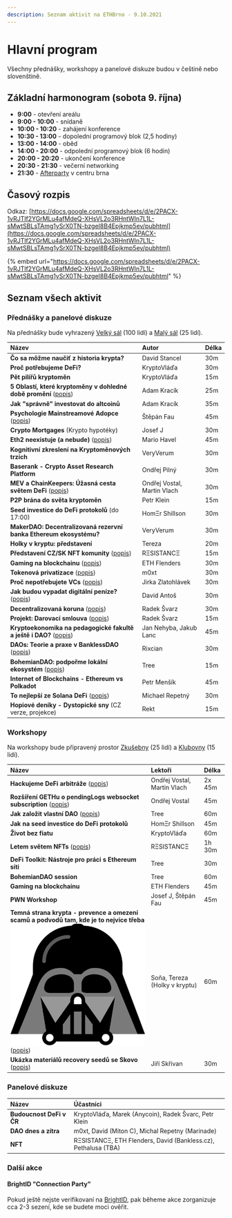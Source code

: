 ```yaml
---
description: Seznam aktivit na ETHBrno - 9.10.2021
---
```


# Hlavní program

Všechny přednášky, workshopy a panelové diskuze budou v češtině nebo slovenštině.

## Základní harmonogram \(sobota 9. října\)

* **9:00** - otevření areálu
* **9:00 - 10:00** - snídaně
* **10:00 - 10:20** - zahájení konference
* **10:30 - 13:00** - dopolední programový blok \(2,5 hodiny\)
* **13:00 - 14:00** - oběd
* **14:00 - 20:00** - odpolední programový blok \(6 hodin\)
* **20:00 - 20:20** - ukončení konference
* **20:30 - 21:30** - večerní networking
* **21:30** - [Afterparty](../doprovodny-program/afterparty-bar-anoda.md) v centru brna

## Časový rozpis

Odkaz: [https://docs.google.com/spreadsheets/d/e/2PACX-1vRJTlf2YGrMLu4afMdeQ-XHsVL2o3RHntWIn7L1L-sMwtSBLsTAmg1ySrX0TN-bzgeI8B4Epjkmp5ev/pubhtml](https://docs.google.com/spreadsheets/d/e/2PACX-1vRJTlf2YGrMLu4afMdeQ-XHsVL2o3RHntWIn7L1L-sMwtSBLsTAmg1ySrX0TN-bzgeI8B4Epjkmp5ev/pubhtml)

{% embed url="https://docs.google.com/spreadsheets/d/e/2PACX-1vRJTlf2YGrMLu4afMdeQ-XHsVL2o3RHntWIn7L1L-sMwtSBLsTAmg1ySrX0TN-bzgeI8B4Epjkmp5ev/pubhtml" %}

## Seznam všech aktivit

### Přednášky a panelové diskuze

Na přednášky bude vyhrazený [Velký sál](../misto-konani/#dostupne-prostory) \(100 lidí\) a [Malý sál](../misto-konani/#dostupne-prostory) \(25 lidí\).

| Název | Autor | Délka |
| :--- | :--- | :--- |
| **Čo sa môžme naučiť z historia krypta?** | David Stancel | 30m |
| **Proč potřebujeme DeFi?** | KryptoVláďa | 30m |
| **Pět pilířů kryptoměn** | KryptoVláďa | 15m |
| **5 Oblastí, které kryptoměny v dohledné době promění** \([popis](prednasky.md#5-oblasti-ktere-kryptomeny-v-dohledne-dobe-promeni)\) | Adam Kracík | 25m |
| **Jak "správně" investovat do altcoinů** | Adam Kracík | 35m |
| **Psychologie Mainstreamové Adopce** \([popis](prednasky.md#psychologie-mainstreamove-adopce)\) | Štěpán Fau | 45m |
| **Crypto Mortgages** \(Krypto hypotéky\) | Josef J | 30m |
| **Eth2 neexistuje \(a nebude\)** \([popis](https://ethbrno.gwei.cz/program/prednasky#eth2-neexistuje-a-nebude)\) | Mario Havel | 45m |
| **Kognitivní zkreslení na Kryptoměnových trzích** | VeryVerum | 30m |
| **Baserank - Crypto Asset Research Platform** | Ondřej Pilný | 30m |
| **MEV a ChainKeepers: Úžasná cesta světem DeFi** \([popis](prednasky.md#mev-a-chainkeepers-uzasna-cesta-svetem-defi)\) | Ondřej Vostal, Martin Vlach | 30m |
| **P2P brána do světa kryptoměn** | Petr Klein | 15m |
| **Seed investice do DeFi protokolů** \(do 17:00\) | HomΞr Shillson | 30m |
| **MakerDAO: Decentralizovaná rezervní banka Ethereum ekosystému?** | VeryVerum | 30m |
| **Holky v kryptu: představení** | Tereza | 20m |
| **Představení CZ/SK NFT komunity** \([popis](prednasky.md#predstaveni-cz-sk-nft-komunity)\) | RΞSISTANCΞ | 15m |
| **Gaming na blockchainu** \([popis](prednasky.md#gaming-na-blockchainu)\) | ETH Flenders | 30m |
| **Tokenová privatizace** \([popis](prednasky.md#tokenova-privatizace)\) | m0xt | 30m |
| **Proč nepotřebujete VCs** \([popis](prednasky.md#proc-nepotrebujete-vcs)\) | Jirka Zlatohlávek | 30m |
| **Jak budou vypadat digitální peníze?** \([popis](prednasky.md#jak-budou-vypadat-digitalni-penize)\) | David Antoš | 30m |
| **Decentralizovaná koruna** \([popis](prednasky.md#decentralizovana-koruna)\) | Radek Švarz | 30m |
| **Projekt: Darovací smlouva** \([popis](prednasky.md#projekt-darovaci-smlouva)\) | Radek Švarz | 15m |
| **Kryptoekonomika na pedagogické fakultě a ještě i DAO?** \([popis](prednasky.md#kryptoekonomika-na-pedagogicke-fakulte-a-jeste-i-dao)\) | Jan Nehyba, Jakub Lanc | 45m |
| **DAOs: Teorie a praxe v BanklessDAO** \([popis](prednasky.md#daos-teorie-a-praxe-v-banklessdao)\) | Rixcian | 30m |
| **BohemianDAO: podpořme lokální ekosystém** \([popis](prednasky.md#bohemiandao-podporme-lokalni-ekosystem)\) | Tree | 15m |
| **Internet of Blockchains - Ethereum vs Polkadot** | Petr Menšík | 45m |
| **To nejlepší ze Solana DeFi** \([popis](prednasky.md#to-nejlepsi-ze-solana-defi)\) | Michael Repetný | 30m |
| **Hopiové deníky - Dystopické sny** \(CZ verze, projekce\) | Rekt | 15m |

### Workshopy

Na workshopy bude připravený prostor [Zkušebny](../misto-konani/#dostupne-prostory) \(25 lidí\) a [Klubovny](../misto-konani/#dostupne-prostory) \(15 lidí\).

| Název | Lektoři | Délka |
| :--- | :--- | :--- |
| **Hackujeme DeFi arbitráže** \([popis](workshopy/hackujeme-defi-arbitraze.md)\) | Ondřej Vostal, Martin Vlach | 2x 45m |
| **Rozšíření GETHu o pendingLogs websocket subscription** \([popis](workshopy/rozsireni-gethu-o-pendinglogs-websocket-subscription.md)\) | Ondřej Vostal | 45m |
| **Jak založit vlastní DAO** \([popis](workshopy/jak-zalozit-vlastni-dao.md)\) | Tree | 60m |
| **Jak na seed investice do DeFi protokolů** | HomΞr Shillson | 45m |
| **Život bez fiatu** | KryptoVláďa | 60m |
| **Letem světem NFTs** \([popis](workshopy/letem-svetem-nfts.md)\) | RΞSISTANCΞ | 1h 30m |
| **DeFi Toolkit: Nástroje pro práci s Ethereum síti** | Tree | 30m |
| **BohemianDAO session** | Tree | 60m |
| **Gaming na blockchainu** | ETH Flenders | 45m |
| **PWN Workshop** | Josef J, Štěpán Fau | 45m |
| **Temná strana krypta - prevence a omezení scamů a podvodů tam, kde je to nejvíce třeba** ![](../.gitbook/assets/darth-vader.png) \([popis](workshopy/temna-strana-krypta-prevence-a-omezeni-scamu-a-podvodu-tam-kde-je-to-nejvice-treba.md)\) | Soňa, Tereza \(Holky v kryptu\) | 60m |
| **Ukázka materiálů recovery seedů se Skovo** \([popis](workshopy/skovo.cz-workshop.md)\) | Jiří Skřivan | 30m |

### Panelové diskuze

| Název | Účastníci |
| :--- | :--- |
| **Budoucnost DeFi v ČR** | KryptoVláďa, Marek \(Anycoin\), Radek Švarc, Petr Klein |
| **DAO dnes a zítra** | m0xt, David \(Miton C\), Michal Repetny \(Marinade\) |
| **NFT** | RΞSISTANCΞ, ETH Flenders, David \(Bankless.cz\), Pethalusa \(TBA\) |

### Další akce

#### BrightID "Connection Party"

Pokud ještě nejste verifikovaní na [BrightID](https://www.brightid.org/), pak běheme akce zorganizuje cca 2-3 sezení, kde se budete moci ověřit.

